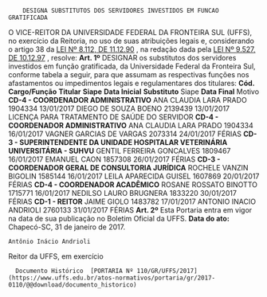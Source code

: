         DESIGNA SUBSTITUTOS DOS SERVIDORES INVESTIDOS EM FUNCAO GRATIFICADA  

 O VICE-REITOR DA UNIVERSIDADE FEDERAL DA FRONTEIRA SUL (UFFS), no exercício da Reitoria, no uso de suas atribuições legais e, considerando o artigo 38 da [LEI Nº 8.112, DE 11.12.90](http://www.planalto.gov.br/ccivil_03/leis/l8112cons.htm)  , na redação dada pela [LEI Nº 9.527, DE 10.12.97](http://www.planalto.gov.br/ccivil_03/leis/l9527.htm)  , resolve:   **Art. 1º** DESIGNAR os substitutos dos servidores investidos em função gratificada, da Universidade Federal da Fronteira Sul, conforme tabela a seguir, para que assumam as respectivas funções nos afastamentos ou impedimentos legais e regulamentares dos titulares:     **Cód. Cargo/Função**      **Titular**    **Siape**    **Data Inicial**      **Substituto**    Siape   **Data Final**      Motivo     **CD-4 - COORDENADOR ADMINISTRATIVO**      ANA CLAUDIA LARA PRADO   1904334   13/01/2017     DIEGO DE SOUZA BOENO   2139439   13/01/2017    LICENÇA PARA TRATAMENTO DE SAÚDE DO SERVIDOR    **CD-4 - COORDENADOR ADMINISTRATIVO**      ANA CLAUDIA LARA PRADO   1904334   16/01/2017     VAGNER GARCIAS DE VARGAS   2073314   24/01/2017    FÉRIAS    **CD-3 - SUPERINTENDENTE DA UNIDADE HOSPITALAR VETERINÁRIA UNIVERSITÁRIA - SUHVU**      GENTIL FERREIRA GONCALVES   1809467   16/01/2017     EMANUEL CAON   1857308   26/01/2017    FÉRIAS    **CD-3 - COORDENADOR GERAL DE CONSULTORIA JURÍDICA**      ROCHELE VANZIN BIGOLIN   1585144   16/01/2017     LEILA APARECIDA GUISEL   1607869   20/01/2017    FÉRIAS    **CD-4 - COORDENADOR ACADÊMICO**      ROSANE ROSSATO BINOTTO   1715771   16/01/2017     NEDILSO LAURO BRUGNERA   1833220   30/01/2017    FÉRIAS    **CD-1 - REITOR**      JAIME GIOLO   1483782   17/01/2017     ANTONIO INACIO ANDRIOLI   2760133   31/01/2017     FÉRIAS       **Art. 2º** Esta Portaria entra em vigor na data de sua publicação no Boletim Oficial da UFFS.      **Data do ato:** Chapecó-SC, 31 de janeiro de 2017.   
 

    Antônio Inácio Andrioli   
 Reitor da UFFS, em exercício 

      Documento Histórico  [PORTARIA Nº 110/GR/UFFS/2017](https://www.uffs.edu.br/atos-normativos/portaria/gr/2017-0110/@@download/documento_historico)     
      